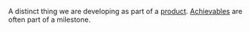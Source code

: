 A distinct thing we are developing as part of a [product](product.md). [Achievables](achievable.md) are often part of a milestone.		

